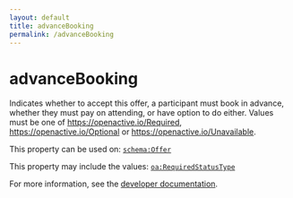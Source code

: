 ```yaml
---
layout: default
title: advanceBooking
permalink: /advanceBooking
---
```


# advanceBooking
Indicates whether to accept this offer, a participant must book in advance, whether they must pay on attending, or have option to do either. Values must be one of  https://openactive.io/Required,  https://openactive.io/Optional or  https://openactive.io/Unavailable.

This property can be used on: [`schema:Offer`](https://schema.org/Offer)

This property may include the values: [`oa:RequiredStatusType`](https://openactive.io/RequiredStatusType)

For more information, see the [developer documentation](https://developer.openactive.io/data-model/types/).